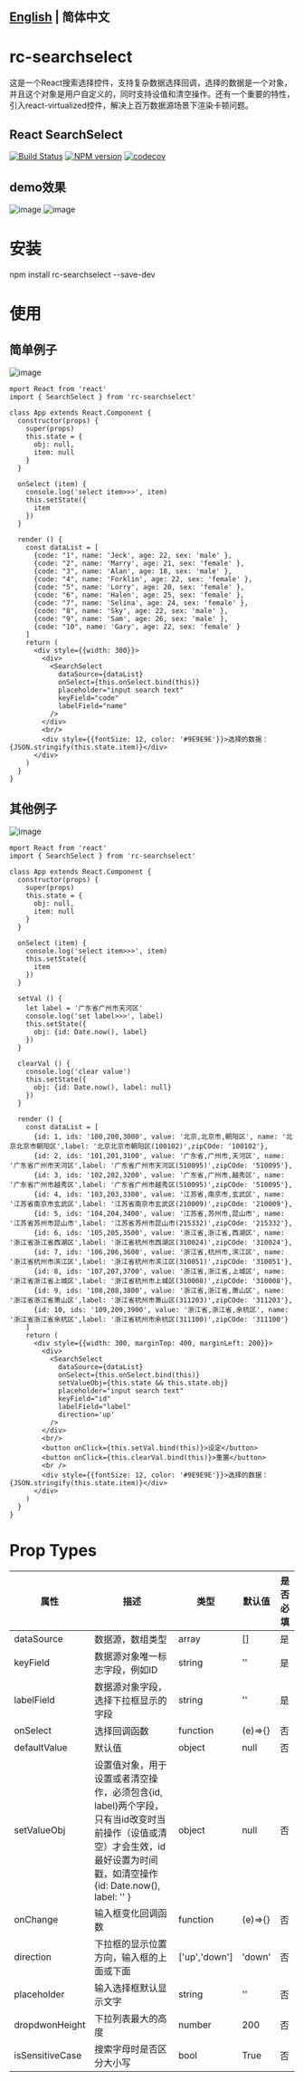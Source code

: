 ## [English](./README-en_EN.md) | 简体中文

# rc-searchselect

这是一个React搜索选择控件，支持复杂数据选择回调，选择的数据是一个对象，并且这个对象是用户自定义的，同时支持设值和清空操作。还有一个重要的特性，引入react-virtualized控件，解决上百万数据源场景下渲染卡顿问题。

## React SearchSelect
[![Build Status](https://travis-ci.org/ctq123/rcSearchSelect.svg?branch=master&foo=bar)](https://travis-ci.org/ctq123/rcSearchSelect)
[![NPM version](https://img.shields.io/badge/npm-v5.7.1-green.svg??style=flat)](https://www.npmjs.com/package/rc-searchselect)
[![codecov](https://codecov.io/gh/ctq123/rcSearchSelect/branch/master/graph/badge.svg)](https://codecov.io/gh/ctq123/rcSearchSelect)

## demo效果
![image](https://github.com/ctq123/rcSearchSelect/blob/master/examples/gif/1023.gif)
![image](https://github.com/ctq123/rcSearchSelect/blob/master/examples/gif/1025.gif)

# 安装
npm install rc-searchselect --save-dev

# 使用

## 简单例子
![image](https://github.com/ctq123/rcSearchSelect/blob/master/examples/gif/1023.gif)
```
mport React from 'react'
import { SearchSelect } from 'rc-searchselect'

class App extends React.Component {
  constructor(props) {
    super(props)
    this.state = {
      obj: null,
      item: null
    }
  }

  onSelect (item) {
    console.log('select item>>>', item)
    this.setState({
      item
    })
  }
  
  render () {
    const dataList = [
      {code: "1", name: 'Jeck', age: 22, sex: 'male' },
      {code: "2", name: 'Marry', age: 21, sex: 'female' },
      {code: "3", name: 'Alan', age: 18, sex: 'male' },
      {code: "4", name: 'Forklin', age: 22, sex: 'female' },
      {code: "5", name: 'Lorry', age: 20, sex: 'female' },
      {code: "6", name: 'Halen', age: 25, sex: 'female' },
      {code: "7", name: 'Selina', age: 24, sex: 'female' },
      {code: "8", name: 'Sky', age: 22, sex: 'male' },
      {code: "9", name: 'Sam', age: 26, sex: 'male' },
      {code: "10", name: 'Gary', age: 22, sex: 'female' }
    ]
    return (
      <div style={{width: 300}}>
        <div>
          <SearchSelect
            dataSource={dataList}
            onSelect={this.onSelect.bind(this)}
            placeholder="input search text"
            keyField="code"
            labelField="name"
          />
        </div>
        <br/>
        <div style={{fontSize: 12, color: '#9E9E9E'}}>选择的数据：{JSON.stringify(this.state.item)}</div>
      </div>
    )
  }
}
```

## 其他例子
![image](https://github.com/ctq123/rcSearchSelect/blob/master/examples/gif/1025.gif)

```
mport React from 'react'
import { SearchSelect } from 'rc-searchselect'

class App extends React.Component {
  constructor(props) {
    super(props)
    this.state = {
      obj: null,
      item: null
    }
  }

  onSelect (item) {
    console.log('select item>>>', item)
    this.setState({
      item
    })
  }

  setVal () {
    let label = '广东省广州市天河区'
    console.log('set label>>>', label)
    this.setState({
      obj: {id: Date.now(), label}
    })
  }

  clearVal () {
    console.log('clear value')
    this.setState({
      obj: {id: Date.now(), label: null}
    })
  }
  
  render () {
    const dataList = [
      {id: 1, ids: '100,200,3000', value: '北京,北京市,朝阳区', name: '北京北京市朝阳区',label: '北京北京市朝阳区(100102)',zipCOde: '100102'},
      {id: 2, ids: '101,201,3100', value: '广东省,广州市,天河区', name: '广东省广州市天河区',label: '广东省广州市天河区(510095)',zipCOde: '510095'},
      {id: 3, ids: '102,202,3200', value: '广东省,广州市,越秀区', name: '广东省广州市越秀区',label: '广东省广州市越秀区(510095)',zipCOde: '510095'},
      {id: 4, ids: '103,203,3300', value: '江苏省,南京市,玄武区', name: '江苏省南京市玄武区',label: '江苏省南京市玄武区(210009)',zipCOde: '210009'},
      {id: 5, ids: '104,204,3400', value: '江苏省,苏州市,昆山市', name: '江苏省苏州市昆山市',label: '江苏省苏州市昆山市(215332)',zipCOde: '215332'},
      {id: 6, ids: '105,205,3500', value: '浙江省,浙江省,西湖区', name: '浙江省浙江省西湖区',label: '浙江省杭州市西湖区(310024)',zipCOde: '310024'},
      {id: 7, ids: '106,206,3600', value: '浙江省,杭州市,滨江区', name: '浙江省杭州市滨江区',label: '浙江省杭州市滨江区(310051)',zipCOde: '310051'},
      {id: 8, ids: '107,207,3700', value: '浙江省,浙江省,上城区', name: '浙江省浙江省上城区',label: '浙江省杭州市上城区(310008)',zipCOde: '310008'},
      {id: 9, ids: '108,208,3800', value: '浙江省,浙江省,萧山区', name: '浙江省浙江省萧山区',label: '浙江省杭州市萧山区(311203)',zipCOde: '311203'},
      {id: 10, ids: '109,209,3900', value: '浙江省,浙江省,余杭区', name: '浙江省浙江省余杭区',label: '浙江省杭州市余杭区(311100)',zipCOde: '311100'}
    ]
    return (
      <div style={{width: 300, marginTop: 400, marginLeft: 200}}>
        <div>
          <SearchSelect
            dataSource={dataList}
            onSelect={this.onSelect.bind(this)}
            setValueObj={this.state && this.state.obj}
            placeholder="input search text"
            keyField="id"
            labelField="label"
            direction='up'
          />
        </div>
        <br/>
        <button onClick={this.setVal.bind(this)}>设定</button>
        <button onClick={this.clearVal.bind(this)}>重置</button>
        <br />
        <div style={{fontSize: 12, color: '#9E9E9E'}}>选择的数据：{JSON.stringify(this.state.item)}</div>
      </div>
    )
  }
}
```
# Prop Types

属性 | 描述 | 类型 | 默认值 | 是否必填
---|---|---|---|--
dataSource | 数据源，数组类型 | array | [] | 是
keyField | 数据源对象唯一标志字段，例如ID | string | '' | 是
labelField | 数据源对象字段，选择下拉框显示的字段 | string | '' | 是
onSelect | 选择回调函数 | function | (e)=>{} | 否
defaultValue | 默认值 | object | null | 否
setValueObj | 设置值对象，用于设置或者清空操作，必须包含{id, label}两个字段，只有当id改变时当前操作（设值或清空）才会生效，id最好设置为时间戳，如清空操作{id: Date.now(), label: '' } | object | null | 否
onChange | 输入框变化回调函数 | function | (e)=>{} | 否
direction | 下拉框的显示位置方向，输入框的上面或下面 | ['up','down'] | 'down' | 否
placeholder | 输入选择框默认显示文字 | string | '' | 否
dropdwonHeight | 下拉列表最大的高度 | number | 200 | 否
isSensitiveCase | 搜索字母时是否区分大小写 | bool | True | 否